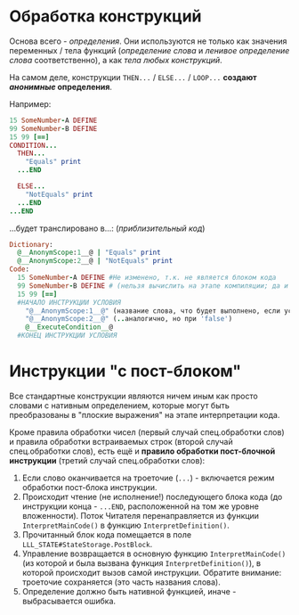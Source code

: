 # Обработка конструкций

Основа всего - *определения*. Они используются не только как значения переменных / тела функций (*определение слова* и *ленивое определение слова* соответственно), а как *тела любых конструкций*.

На самом деле, конструкции `THEN...` / `ELSE...` / `LOOP...` **создают *анонимные* определения**.

Например:

```rb
15 SomeNumber-A DEFINE
99 SomeNumber-B DEFINE
15 99 [==]
CONDITION...
  THEN...
    "Equals" print
  ...END

  ELSE...
    "NotEquals" print
  ...END
...END
```

...будет транслировано в...: (*приблизительный код*)

```rb
Dictionary:
  @__AnonymScope:1__@ | "Equals" print
  @__AnonymScope:2__@ | "NotEquals" print
Code:
  15 SomeNumber-A DEFINE #Не изменено, т.к. не является блоком кода
  99 SomeNumber-B DEFINE # (нельзя вычислить на этапе компиляции; да и не нужно нам это)
  15 99 [==]
  #НАЧАЛО ИНСТРУКЦИИ УСЛОВИЯ
    "@__AnonymScope:1__@" (название слова, что будет выполнено, если условие равно 'true')
    "@__AnonymScope:2__@" (..аналогично, но при 'false')
    @__ExecuteCondition__@
  #КОНЕЦ ИНСТРУКЦИИ УСЛОВИЯ
```



# Инструкции "с пост-блоком"

Все стандартные конструкции являются ничем иным как просто словами с нативным определением, которые могут быть преобразованы в "плоские выражения" на этапе интерпретации кода.

Кроме правила обработки чисел (первый случай спец.обработки слов) и правила обработки встраиваемых строк (второй случай спец.обработки слов), есть ещё и **правило обработки пост-блочной инструкции** (третий случай спец.обработки слов):
1. Если слово оканчивается на троеточие (`...`) - включается режим обработки пост-блока инструкции.
2. Происходит чтение (не исполнение!) последующего блока кода (до инструкции конца - `...END`, расположенной на том же уровне вложенности). Поток Читателя перенаправляется из функции `InterpretMainCode()` в функцию `InterpretDefinition()`.
3. Прочитанный блок кода помещается в поле `LLL_STATE#StateStorage.PostBlock`.
4. Управление возвращается в основную функцию `InterpretMainCode()` (из которой и была вызвана функция `InterpretDefinition()`), в которой происходит вызов самой инструкции. Обратите внимание: троеточие сохраняется (это часть названия слова).
5. Определение должно быть нативной функцией, иначе - выбрасывается ошибка.
